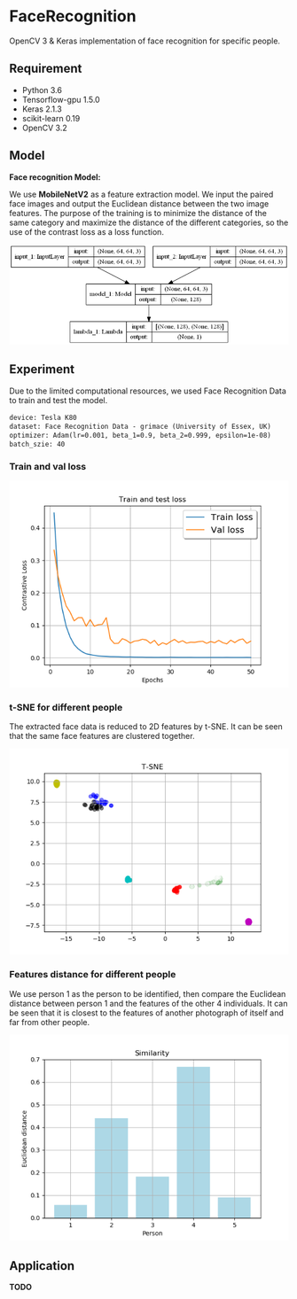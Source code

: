 # FaceRecognition
OpenCV 3 &amp; Keras implementation of face recognition for specific people.


## Requirement
- Python 3.6    
- Tensorflow-gpu 1.5.0  
- Keras 2.1.3
- scikit-learn 0.19
- OpenCV 3.2

## Model

**Face recognition Model:** 

We use **MobileNetV2** as a feature extraction model. We input the paired face images and output the Euclidean distance between the two image features. The purpose of the training is to minimize the distance of the same category and maximize the distance of the different categories, so the use of the contrast loss as a loss function.

![face_net](/images/face_net.png)

## Experiment

Due to the limited computational resources, we used Face Recognition Data to train and test the model.
	
	device: Tesla K80
	dataset: Face Recognition Data - grimace (University of Essex, UK)
	optimizer: Adam(lr=0.001, beta_1=0.9, beta_2=0.999, epsilon=1e-08)  
	batch_szie: 40 

### Train and val loss

![Loss](/images/loss.png)

### t-SNE for different people

The extracted face data is reduced to 2D features by t-SNE. It can be seen that the same face features are clustered together.

![tsne](/images/tsne.png)


### Features distance for different people

We use person 1 as the person to be identified, then compare the Euclidean distance between person 1 and the features of the other 4 individuals. It can be seen that it is closest to the features of another photograph of itself and far from other people.

![distance](/images/distance.png)

## Application

**TODO**